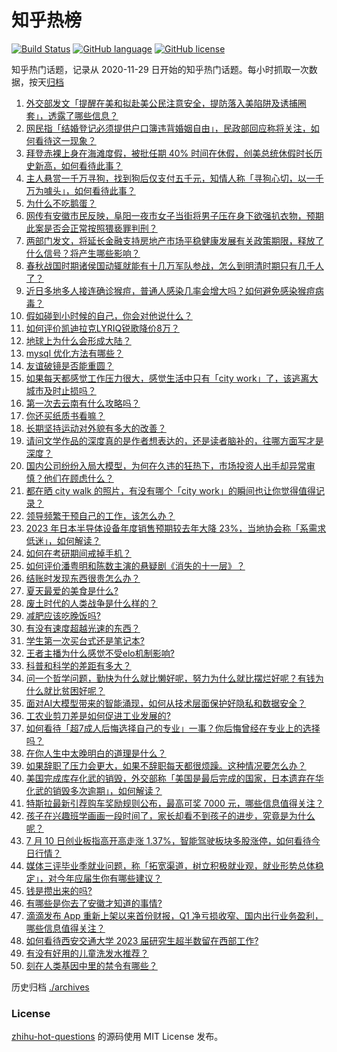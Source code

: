 # 知乎热榜
[![Build Status](https://github.com/ToWeLong/zhihu-hot-questions/workflows/CI/badge.svg)](https://github.com/ToWeLong/zhihu-hot-questions/actions)
[![GitHub language](https://img.shields.io/badge/language-golang-orange.svg)](https://golang.org/)
[![GitHub license](https://img.shields.io/github/license/ToWeLong/zhihu-hot-questions)](https://github.com/ToWeLong/zhihu-hot-questions/blob/main/LICENSE)

知乎热门话题，记录从 2020-11-29 日开始的知乎热门话题。每小时抓取一次数据，按天[归档](./archives)

<!-- BEGIN -->

1. [外交部发文「提醒在美和拟赴美公民注意安全，提防落入美陷阱及诱捕圈套」，透露了哪些信息？](https://www.zhihu.com/question/611368351)
1. [网民指「结婚登记必须提供户口簿违背婚姻自由」，民政部回应称将关注，如何看待这一现象？](https://www.zhihu.com/question/611310583)
1. [拜登赤裸上身在海滩度假，被批任期 40% 时间在休假，创美总统休假时长历史新高，如何看待此事？](https://www.zhihu.com/question/611322540)
1. [主人悬赏一千万寻狗，找到狗后仅支付五千元，知情人称「寻狗心切，以一千万为噱头」，如何看待此事？](https://www.zhihu.com/question/611291798)
1. [为什么不吃鹅蛋？](https://www.zhihu.com/question/334887852)
1. [网传有安徽市民反映，阜阳一夜市女子当街将男子压在身下欲强扒衣物，预期此案是否会正常按照猥亵罪判刑？](https://www.zhihu.com/question/611354606)
1. [两部门发文，将延长金融支持房地产市场平稳健康发展有关政策期限，释放了什么信号？将产生哪些影响？](https://www.zhihu.com/question/611373099)
1. [春秋战国时期诸侯国动辄就能有十几万军队参战，怎么到明清时期只有几千人了？](https://www.zhihu.com/question/611197393)
1. [近日多地多人接连确诊猴痘，普通人感染几率会增大吗？如何避免感染猴痘病毒？](https://www.zhihu.com/question/611035533)
1. [假如碰到小时候的自己，你会对他说什么？](https://www.zhihu.com/question/595464582)
1. [如何评价凯迪拉克LYRIQ锐歌降价8万？](https://www.zhihu.com/question/611313842)
1. [地球上为什么会形成大陆？](https://www.zhihu.com/question/610339168)
1. [mysql 优化方法有哪些？](https://www.zhihu.com/question/486575193)
1. [友谊破镜是否能重圆？](https://www.zhihu.com/question/609081734)
1. [如果每天都感觉工作压力很大，感觉生活中只有「city work」了，该逃离大城市及时止损吗？](https://www.zhihu.com/question/611350258)
1. [第一次去云南有什么攻略吗？](https://www.zhihu.com/question/546572662)
1. [你还买纸质书看嘛？](https://www.zhihu.com/question/608733404)
1. [长期坚持运动对外貌有多大的改善？](https://www.zhihu.com/question/585683617)
1. [请问文学作品的深度真的是作者想表达的，还是读者脑补的，往哪方面写才是深度？](https://www.zhihu.com/question/610820505)
1. [国内公司纷纷入局大模型，为何在久违的狂热下，市场投资人出手却异常审慎？他们在顾虑什么？](https://www.zhihu.com/question/611201218)
1. [都在晒 city walk 的照片，有没有哪个「city work」的瞬间也让你觉得值得记录？](https://www.zhihu.com/question/610473672)
1. [领导频繁干预自己的工作，该怎么办？](https://www.zhihu.com/question/610490646)
1. [2023 年日本半导体设备年度销售预期较去年大降 23%，当地协会称「系需求低迷」，如何解读？](https://www.zhihu.com/question/611340778)
1. [如何在考研期间戒掉手机？](https://www.zhihu.com/question/458803547)
1. [如何评价潘粤明和陈数主演的悬疑剧《消失的十一层》？](https://www.zhihu.com/question/610669734)
1. [结账时发现东西很贵怎么办？](https://www.zhihu.com/question/287356623)
1. [夏天最爱的美食是什么?](https://www.zhihu.com/question/609581574)
1. [废土时代的人类战争是什么样的？](https://www.zhihu.com/question/516825186)
1. [减肥应该吃晚饭吗?](https://www.zhihu.com/question/609717183)
1. [有没有速度超越光速的东西？](https://www.zhihu.com/question/603923150)
1. [学生第一次买台式还是笔记本?](https://www.zhihu.com/question/608408433)
1. [王者主播为什么感觉不受elo机制影响?](https://www.zhihu.com/question/604482083)
1. [科普和科学的差距有多大？](https://www.zhihu.com/question/608370850)
1. [问一个哲学问题，勤快为什么就比懒好呢，努力为什么就比摆烂好呢？有钱为什么就比贫困好呢？](https://www.zhihu.com/question/606491841)
1. [面对AI大模型带来的智能涌现，如何从技术层面保护好隐私和数据安全？](https://www.zhihu.com/question/611314964)
1. [工农业剪刀差是如何促进工业发展的?](https://www.zhihu.com/question/557559100)
1. [如何看待「超7成人后悔选择自己的专业」一事？你后悔曾经在专业上的选择吗？](https://www.zhihu.com/question/611314897)
1. [在你人生中太晚明白的道理是什么？](https://www.zhihu.com/question/607506219)
1. [如果辞职了压力会更大，如果不辞职每天都很烦躁。这种情况要怎么办？](https://www.zhihu.com/question/599684561)
1. [美国完成库存化武的销毁，外交部称「美国是最后完成的国家，日本遗弃在华化武的销毁多次逾期」，如何解读？](https://www.zhihu.com/question/611347132)
1. [特斯拉最新引荐购车奖励规则公布，最高可奖 7000 元，哪些信息值得关注？](https://www.zhihu.com/question/611291930)
1. [孩子在兴趣班学画画一段时间了，家长却看不到孩子的进步，究竟是为什么呢？](https://www.zhihu.com/question/609312178)
1. [7 月 10 日创业板指高开高走涨 1.37%，智能驾驶板块多股涨停，如何看待今日行情？](https://www.zhihu.com/question/611291937)
1. [媒体三评毕业季就业问题，称「拓宽渠道，树立积极就业观，就业形势总体稳定」，对今年应届生你有哪些建议？](https://www.zhihu.com/question/611313092)
1. [钱是攒出来的吗?](https://www.zhihu.com/question/607979197)
1. [有哪些是你去了安徽才知道的事情?](https://www.zhihu.com/question/342694384)
1. [滴滴发布 App 重新上架以来首份财报，Q1 净亏损收窄、国内出行业务盈利，哪些信息值得关注？](https://www.zhihu.com/question/611281492)
1. [如何看待西安交通大学 2023 届研究生超半数留在西部工作?](https://www.zhihu.com/question/610800309)
1. [有没有好用的儿童洗发水推荐？](https://www.zhihu.com/question/375663345)
1. [刻在人类基因中里的禁令有哪些？](https://www.zhihu.com/question/602124752)

<!-- END -->

历史归档 [./archives](./archives)


### License
[zhihu-hot-questions](https://github.com/towelong/zhihu-hot-questions) 的源码使用 MIT License 发布。